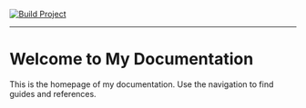 [![Build Project](https://github.com/Gerbil789/GerbilEngine/actions/workflows/wokrflow.yml/badge.svg)](https://github.com/Gerbil789/GerbilEngine/actions/workflows/wokrflow.yml)

---

# Welcome to My Documentation

This is the homepage of my documentation. Use the navigation to find guides and references.

